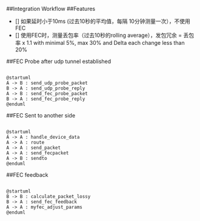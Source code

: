 
##Integration Workflow
##Features
- [] 如果延时小于10ms (过去10秒的平均值，每隔 10分钟测量一次），不使用FEC
- [] 使用FEC时，测量丢包率（过去10秒的rolling average），发包冗余 = 丢包率 x 1.1 with minimal 5%, max 30% and Delta each change less than 20%

##FEC Probe after udp tunnel established

```

@startuml
A -> B : send_udp_probe_packet
B -> A : send_udp_probe_reply
A -> B : send_fec_probe_packet
B -> A : send_fec_probe_reply
@enduml

```

##FEC Sent to another side

```

@startuml
A -> A : handle_device_data
A -> A : route
A -> A : send_packet
A -> A : send_fecpacket
A -> B : sendto
@enduml

```

##FEC feedback

```

@startuml
B -> B : calculate_packet_lossy
B -> A : send_fec_feedback
A -> A : myfec_adjust_params
@enduml

```
